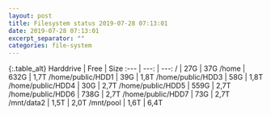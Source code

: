```yaml
---
layout: post
title: Filesystem status 2019-07-28 07:13:01
date: 2019-07-28 07:13:01
excerpt_separator: ""
categories: file-system
---
```

{:.table_alt}
Harddrive | Free | Size
:--- | ---: | ---:
/ | 27G | 37G
/home | 632G | 1,7T
/home/public/HDD1 | 39G | 1,8T
/home/public/HDD3 | 58G | 1,8T
/home/public/HDD4 | 30G | 2,7T
/home/public/HDD5 | 559G | 2,7T
/home/public/HDD6 | 738G | 2,7T
/home/public/HDD7 | 73G | 2,7T
/mnt/data2 | 1,5T | 2,0T
/mnt/pool | 1,6T | 6,4T
